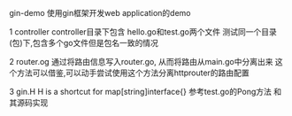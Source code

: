 gin-demo
使用gin框架开发web application的demo

1 controller
controller目录下包含 hello.go和test.go两个文件
测试同一个目录(包)下,包含多个go文件但是包名一致的情况

2 router.og
通过将路由信息写入router.go, 从而将路由从main.go中分离出来
这个方法可以借鉴,可以动手尝试使用这个方法分离httprouter的路由配置 

3 gin.H 
H is a shortcut for map[string]interface{}
参考test.go的Pong方法 和 其源码实现
